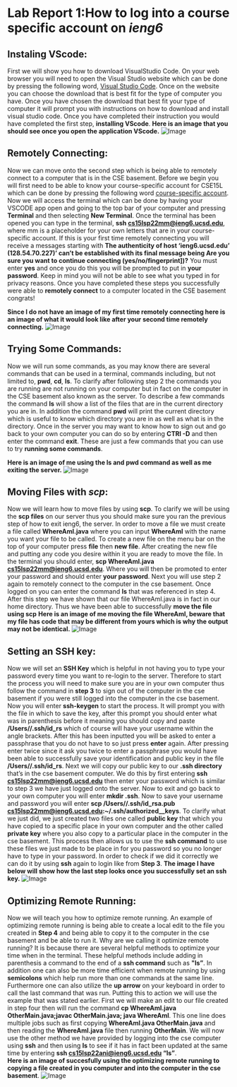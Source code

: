 # Lab Report 1:How to log into a course specific account on *ieng6*

## Instaling VScode:
First we will show you how to download VisualStudio Code. On your web browser you will need to open the Visual Studio website which can be done by pressing the following word, [Visual Studio Code](https://code.visualstudio.com/). Once on the website you can choose the download that is best fit for the type of computer you have. Once you have chosen the download that best fit your type of computer it will prompt you with instructions on how to download and install visual studio code. Once you have completed their instruction you would have completed the first step, **installing VScode**. 
**Here is an image that you should see once you open the application VScode.**
![Image](VSCODESCREENSHOT.png)
## Remotely Connecting:
Now we can move onto the second step which is being able to remotely connect to a computer that is in the CSE basement. Before we begin you will first need to be able to know your course-specific account for CSE15L which can be done by pressing the following word [course-specific account](https://sdacs.ucsd.edu/~icc/index.php). Now we will access the terminal which can be done by having your VSCODE app open and going to the top bar of your computer and pressing **Terminal** and then selecting **New Terminal**. Once the terminal has been opened you can type in the terminal, **ssh cs15lsp22mm@ieng6.ucsd.edu**, where mm is a placeholder for your own letters that are in your course-specific account. If this is your first time remotely connecting you will receive a messages starting with  **The authenticity of host ‘ieng6.ucsd.edu’ (128.54.70.227)’ can’t be established with its final message being Are you sure you want to continue connecting (yes/no/fingerprint])?** You must enter **yes** and once you do this you will be prompted to put in **your password**. Keep in mind you will not be able to see what you typed in for privacy reasons. Once you have completed these steps you successfully were able to **remotely connect** to a computer located in the CSE basement congrats! 

**Since I do not have an image of my first time remotely connecting here is an image of what it would look like after your second time remotely connecting.**
![Image](remoteconnecting.png)


## Trying Some Commands:
Now we will run some commands, as you may know there are several commands that can be used in a terminal, commands including, but not limited to,  **pwd**, **cd**, **ls**. To clarify after following step 2 the commands you are running are not running on your computer but in fact on the computer in the CSE basement also known as the server. To describe a few commands the command **ls** will show a list of the files that are in the current directory you are in. In addition the command **pwd** will print the current directory which is useful to know which directory you are in as well as what is in the directory. Once in the server you may want to know how to sign out and go back to your own computer you can do so by entering  **CTRl -D** and then enter the command **exit**. These are just a few commands that you can use to try **running some commands**. 

**Here is an image of me using the ls and pwd command as well as me exiting the server.**
![Image](Commands.png)


## Moving Files with *scp*:
Now we will learn how to move files by using **scp**. To clarify we will be using the **scp files** on our server thus you should make sure you ran the previous step of how to exit ieng6, the server. In order to move a file we must create a file called **WhereAmI.java** where you can input **WhereAmI** with the name you want your file to be called. To create a new file on the menu bar on the top of your computer press **file** then **new file**. After creating the new file and putting any code you desire within it you are ready to move the file. In the terminal you should enter, **scp WhereAmI.java cs15lsp22mm@ieng6.ucsd.edu**. Where you will then be promoted to enter your password and should enter **your password**. Next you will use step 2 again to remotely connect to the computer in the cse basement. Once logged on you can enter the command **ls** that was referenced in step 4. After this step we have shown that our file WhereAmI.java is in fact in our home directory. Thus we have been able to successfully **move the file using scp**
**Here is an image of me moving the file WhereAmI, beware that my file has code that may be different from yours which is why the output may not be identical.**
![Image](Movefile.png)


## Setting an SSH key:
Now we will set an **SSH Key** which is helpful in not having you to type your password every time you want to re-login to the server. Therefore to start the process you will need to make sure you are in your own computer thus follow the command in **step 3** to sign out of the computer in the cse basement if you were still logged into the computer in the cse basement. Now you will enter **ssh-keygen** to start the process. It will prompt you with the file in which to save the key, after this prompt you should enter what was in parenthesis before it meaning you should copy and paste **/Users/<user-name>/.ssh/id_rs** which of course will have your username within the angle brackets. After this has been inputted you will be asked to enter a passphrase that you do not have to so just press **enter** again. After pressing enter twice since it ask you twice to enter a passphrase you would have been able to successfully save your identification and public key in the file **/Users/<user-name>/.ssh/id_rs**. Next we will copy our public key to our **.ssh directory** that’s in the cse basement computer. We do this by first entering **ssh cs15lsp22mm@ieng6.ucsd.edu**
then enter your password which is similar to step 3 we have just logged onto the server. Now to exit and go back to your own computer you will enter **mkdir .ssh**. Now to save your username and password you will enter **scp /Users/<user-name>/.ssh/id_rsa.pub cs15lsp22mm@ieng6.ucsd.edu:~/.ssh/authorized__keys**. To clarify what we just did, we just created two files one called **public key** that which you have copied to a specific place in your own computer and the other called **private key** where you also copy to a particular place in the computer in the cse basement. This process then allows us to use the **ssh command** to use these files we just made to be place in for you password so you no longer have to type in your password. In order to check if we did it correctly we can do it by using **ssh** again to login like from **Step 3**. 
**The image I have below will show how the last step looks once you successfully set an ssh key.**
![Image](hi.png)


## Optimizing Remote Running:
Now we will teach you how to optimize remote running. An example of optimizing remote running is being able to create a local edit to the file you created in **Step 4** and being able to copy it to the computer in the cse basement and be able to run it. Why are we calling it optimize remote running? It is because there are several helpful methods to optimize your time when in the terminal. These helpful methods include adding in parenthesis a command to the end of a **ssh command** such as **"ls”**. In addition one can also be more time efficient when remote running by using **semicolons** which help run more than one commands at the same line. Furthermore one can also utilize the **up arrow** on your keyboard in order to call the last command that was run. Putting this to action we will use the example that was stated earlier. First we will make an edit to our file created in step four then will run the command **cp WhereAmI.java OtherMain.java;javac OtherMain.java; java WhereAmI**. This one line does multiple jobs such as first copying **WhereAmI.java OtherMain.java** and then reading the **WhereAmI.java** file then running **OtherMain**. We will now use the other method we have provided by logging into the cse computer using **ssh** and then using **ls** to see if it has in fact been updated at the same time by entering **ssh cs15lsp22ani@ieng6.ucsd.edu “ls”**.  
**Here is an image of succesfully using the optimizing remote running to copying a file created in you computer and into the computer in the cse basement**.
![Image](yellow.png)



